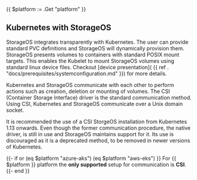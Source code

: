 {{ $platform := .Get "platform" }}

## Kubernetes with StorageOS

StorageOS integrates transparently with Kubernetes. The user can provide
standard PVC definitions and StorageOS will dynamically provision them.
StorageOS presents volumes to containers with standard POSIX mount targets.
This enables the Kubelet to mount StorageOS volumes using standard linux device
files. Checkout [device presentation](
{{ ref . "docs/prerequisites/systemconfiguration.md" }}) for more details.

Kubernetes and StorageOS communicate with each other to perform actions such as
creation, deletion or mounting of volumes. The CSI (Container Storage
Interface) driver is the standard communication method. Using CSI, Kubernetes
and StorageOS communicate over a Unix domain socket.

It is recommended the use of a CSI StorgeOS installation from Kubernetes 1.13
onwards. Even though the former communication procedure, the native driver, is
still in use and StorageOS maintains support for it. Its use is discouraged as
it is a deprecated method, to be removed in newer versions of Kubernetes.

{{- if or (eq $platform "azure-aks") (eq $platform "aws-eks") }}
For {{ $platform }} platform the **only supported** setup for communication is **CSI**.
{{- end }}



